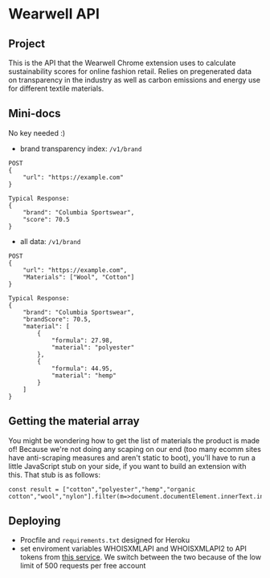 # Wearwell API

## Project
This is the API that the Wearwell Chrome extension uses to calculate sustainability scores for online fashion retail. Relies on pregenerated data on transparency in the industry as well as carbon emissions and energy use for different textile materials.

## Mini-docs
No key needed :)
* brand transparency index: `/v1/brand`
```
POST
{
	"url": "https://example.com"
}

Typical Response:
{
    "brand": "Columbia Sportswear",
    "score": 70.5
}
```
* all data: `/v1/brand`
```
POST
{
	"url": "https://example.com",
	"Materials": ["Wool", "Cotton"]
}

Typical Response:
{
    "brand": "Columbia Sportswear",
    "brandScore": 70.5,
    "material": [
        {
            "formula": 27.98,
            "material": "polyester"
        },
        {
            "formula": 44.95,
            "material": "hemp"
        }
    ]
}
```

## Getting the material array
You might be wondering how to get the list of materials the product is made of! Because we're not doing any scaping on our end (too many ecomm sites have anti-scraping measures and aren't static to boot), you'll have to run a little JavaScript stub on your side, if you want to build an extension with this. That stub is as follows:
```
const result = ["cotton","polyester","hemp","organic cotton","wool","nylon"].filter(m=>document.documentElement.innerText.indexOf(m)>-1)
```

## Deploying
* Procfile and `requirements.txt` designed for Heroku
* set enviroment variables WHOISXMLAPI and WHOISXMLAPI2 to API tokens from [this service](https://whois.whoisxmlapi.com/). We switch between the two because of the low limit of 500 requests per free account

